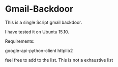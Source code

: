 # Gmail-Backdoor
This is a single Script gmail backdoor.

I have tested it on Ubuntu 15.10.

Requirements:

google-api-python-client
httplib2

feel free to add to the list. This is not a exhaustive list
  
